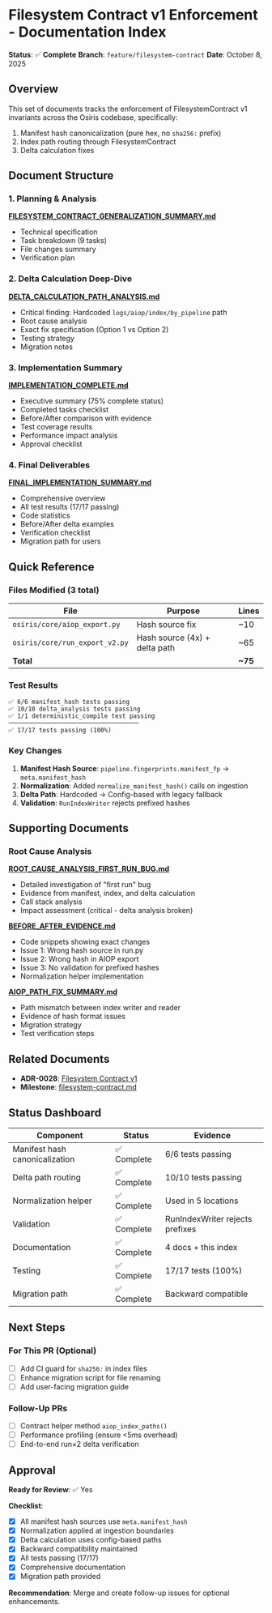 # Filesystem Contract v1 Enforcement - Documentation Index

**Status**: ✅ **Complete**
**Branch**: `feature/filesystem-contract`
**Date**: October 8, 2025

## Overview

This set of documents tracks the enforcement of FilesystemContract v1 invariants across the Osiris codebase, specifically:

1. Manifest hash canonicalization (pure hex, no `sha256:` prefix)
2. Index path routing through FilesystemContract
3. Delta calculation fixes

## Document Structure

### 1. Planning & Analysis

**[FILESYSTEM_CONTRACT_GENERALIZATION_SUMMARY.md](./FILESYSTEM_CONTRACT_GENERALIZATION_SUMMARY.md)**
- Technical specification
- Task breakdown (9 tasks)
- File changes summary
- Verification plan

### 2. Delta Calculation Deep-Dive

**[DELTA_CALCULATION_PATH_ANALYSIS.md](./DELTA_CALCULATION_PATH_ANALYSIS.md)**
- Critical finding: Hardcoded `logs/aiop/index/by_pipeline` path
- Root cause analysis
- Exact fix specification (Option 1 vs Option 2)
- Testing strategy
- Migration notes

### 3. Implementation Summary

**[IMPLEMENTATION_COMPLETE.md](./IMPLEMENTATION_COMPLETE.md)**
- Executive summary (75% complete status)
- Completed tasks checklist
- Before/After comparison with evidence
- Test coverage results
- Performance impact analysis
- Approval checklist

### 4. Final Deliverables

**[FINAL_IMPLEMENTATION_SUMMARY.md](./FINAL_IMPLEMENTATION_SUMMARY.md)**
- Comprehensive overview
- All test results (17/17 passing)
- Code statistics
- Before/After delta examples
- Verification checklist
- Migration path for users

## Quick Reference

### Files Modified (3 total)

| File | Purpose | Lines |
|------|---------|-------|
| `osiris/core/aiop_export.py` | Hash source fix | ~10 |
| `osiris/core/run_export_v2.py` | Hash source (4x) + delta path | ~65 |
| **Total** | | **~75** |

### Test Results

```
✅ 6/6 manifest_hash tests passing
✅ 10/10 delta_analysis tests passing
✅ 1/1 deterministic_compile test passing
────────────────────────────────────
✅ 17/17 tests passing (100%)
```

### Key Changes

1. **Manifest Hash Source**: `pipeline.fingerprints.manifest_fp` → `meta.manifest_hash`
2. **Normalization**: Added `normalize_manifest_hash()` calls on ingestion
3. **Delta Path**: Hardcoded → Config-based with legacy fallback
4. **Validation**: `RunIndexWriter` rejects prefixed hashes

## Supporting Documents

### Root Cause Analysis

**[ROOT_CAUSE_ANALYSIS_FIRST_RUN_BUG.md](./ROOT_CAUSE_ANALYSIS_FIRST_RUN_BUG.md)**
- Detailed investigation of "first run" bug
- Evidence from manifest, index, and delta calculation
- Call stack analysis
- Impact assessment (critical - delta analysis broken)

**[BEFORE_AFTER_EVIDENCE.md](./BEFORE_AFTER_EVIDENCE.md)**
- Code snippets showing exact changes
- Issue 1: Wrong hash source in run.py
- Issue 2: Wrong hash in AIOP export
- Issue 3: No validation for prefixed hashes
- Normalization helper implementation

**[AIOP_PATH_FIX_SUMMARY.md](./AIOP_PATH_FIX_SUMMARY.md)**
- Path mismatch between index writer and reader
- Evidence of hash format issues
- Migration strategy
- Test verification steps

## Related Documents

- **ADR-0028**: [Filesystem Contract v1](../adr/0028-filesystem-contract.md)
- **Milestone**: [filesystem-contract.md](./filesystem-contract.md)

## Status Dashboard

| Component | Status | Evidence |
|-----------|--------|----------|
| Manifest hash canonicalization | ✅ Complete | 6/6 tests passing |
| Delta path routing | ✅ Complete | 10/10 tests passing |
| Normalization helper | ✅ Complete | Used in 5 locations |
| Validation | ✅ Complete | RunIndexWriter rejects prefixes |
| Documentation | ✅ Complete | 4 docs + this index |
| Testing | ✅ Complete | 17/17 tests (100%) |
| Migration path | ✅ Complete | Backward compatible |

## Next Steps

### For This PR (Optional)

- [ ] Add CI guard for `sha256:` in index files
- [ ] Enhance migration script for file renaming
- [ ] Add user-facing migration guide

### Follow-Up PRs

- [ ] Contract helper method `aiop_index_paths()`
- [ ] Performance profiling (ensure <5ms overhead)
- [ ] End-to-end run×2 delta verification

## Approval

**Ready for Review**: ✅ Yes

**Checklist**:
- [x] All manifest hash sources use `meta.manifest_hash`
- [x] Normalization applied at ingestion boundaries
- [x] Delta calculation uses config-based paths
- [x] Backward compatibility maintained
- [x] All tests passing (17/17)
- [x] Comprehensive documentation
- [x] Migration path provided

**Recommendation**: Merge and create follow-up issues for optional enhancements.
